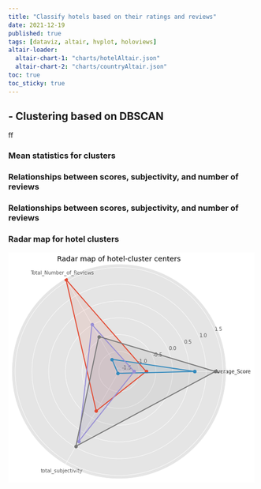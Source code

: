 ```yaml
---
title: "Classify hotels based on their ratings and reviews"
date: 2021-12-19
published: true
tags: [dataviz, altair, hvplot, holoviews]
altair-loader:
  altair-chart-1: "charts/hotelAltair.json"
  altair-chart-2: "charts/countryAltair.json"
toc: true
toc_sticky: true
---
```


## - Clustering based on DBSCAN
ff
### Mean statistics for clusters

### Relationships between scores, subjectivity, and number of reviews


<div id="altair-chart-1"></div>



### Relationships between scores, subjectivity, and number of reviews
<div id="altair-chart-2"></div>



### **Radar map for hotel clusters**

![](https://github.com/keeea/Hotel_Review_Analysis/blob/main/assets/images/hotel.png?raw=true)

